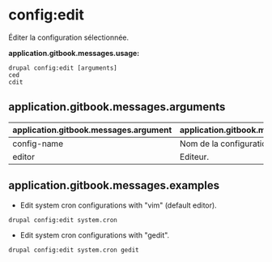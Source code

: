 # config:edit
Éditer la configuration sélectionnée.

**application.gitbook.messages.usage:**
```
drupal config:edit [arguments]
ced
cdit
```

## application.gitbook.messages.arguments
application.gitbook.messages.argument | application.gitbook.messages.details
---------|-------------
config-name | Nom de la configuration.
editor | Editeur.

## application.gitbook.messages.examples
* Edit system cron configurations with "vim" (default editor).
```
drupal config:edit system.cron
```
* Edit system cron configurations with "gedit".
```
drupal config:edit system.cron gedit
```
